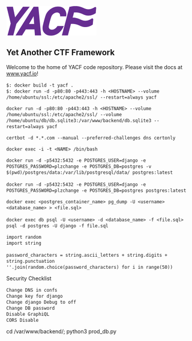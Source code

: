 ![alt text](https://raw.githubusercontent.com/yacf/docs/master/_assets/images/logo-p.png "YACF")

## Yet Another CTF Framework

Welcome to the home of YACF code repository. Please visit the docs at www.yacf.io!

```
$: docker build -t yacf .
$: docker run -d -p80:80 -p443:443 -h <HOSTNAME> --volume /home/ubuntu/ssl:/etc/apache2/ssl/ --restart=always yacf
```

```
docker run -d -p80:80 -p443:443 -h <HOSTNAME> --volume /home/ubuntu/ssl:/etc/apache2/ssl/ --volume /home/ubuntu/db/db.sqlite3:/var/www/backend/db.sqlite3 --restart=always yacf
```

```
certbot -d *.*.com --manual --preferred-challenges dns certonly
```

```
docker exec -i -t <NAME> /bin/bash
```

```
docker run -d -p5432:5432 -e POSTGRES_USER=django -e POSTGRES_PASSWORD=plzchange -e POSTGRES_DB=postgres -v $(pwd)/postgres/data:/var/lib/postgresql/data/ postgres:latest

docker run -d -p5432:5432 -e POSTGRES_USER=django -e POSTGRES_PASSWORD=plzchange -e POSTGRES_DB=postgres postgres:latest
```

```
docker exec <postgres_container_name> pg_dump -U <username> <database_name> > <file.sql>

docker exec db psql -U <username> -d <database_name> -f <file.sql>
psql -d postgres -U django -f file.sql

```

```
import random
import string

password_characters = string.ascii_letters + string.digits + string.punctuation
''.join(random.choice(password_characters) for i in range(50))
```

Security Checklist
```
Change DNS in confs
Change key for django
Change django Debug to off
Change DB password
Disable GraphiQL
CORS Disable
```

cd /var/www/backend/; python3 prod_db.py